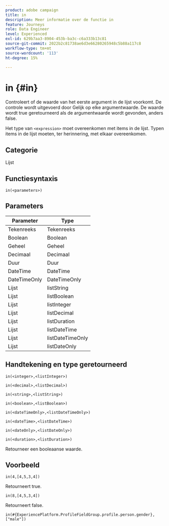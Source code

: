 ```yaml
---
product: adobe campaign
title: in
description: Meer informatie over de functie in
feature: Journeys
role: Data Engineer
level: Experienced
exl-id: 629b7aa3-8904-453b-ba3c-c6a333b13c81
source-git-commit: 2022b2c81738ae6d3e66280265948c5b88a117c8
workflow-type: tm+mt
source-wordcount: '113'
ht-degree: 15%

---
```


# in {#in}

Controleert of de waarde van het eerste argument in de lijst voorkomt. De controle wordt uitgevoerd door Gelijk op elke argumentwaarde. De waarde wordt true geretourneerd als de argumentwaarde wordt gevonden, anders false.

Het type van `<expression>` moet overeenkomen met items in de lijst. Typen items in de lijst moeten, ter herinnering, met elkaar overeenkomen.

## Categorie

Lijst

## Functiesyntaxis

`in(<parameters>)`

## Parameters

| Parameter | Type |
|-----------|------------------|
| Tekenreeks | Tekenreeks |
| Boolean | Boolean |
| Geheel | Geheel |
| Decimaal | Decimaal |
| Duur | Duur |
| DateTime | DateTime |
| DateTimeOnly | DateTimeOnly |
| Lijst | listString |
| Lijst | listBoolean |
| Lijst | listInteger |
| Lijst | listDecimal |
| Lijst | listDuration |
| Lijst | listDateTime |
| Lijst | listDateTimeOnly |
| Lijst | listDateOnly |

## Handtekening en type geretourneerd

`in(<integer>,<listInteger>)`

`in(<decimal>,<listDecimal>)`

`in(<string>,<listString>)`

`in(<boolean>,<listBoolean>)`

`in(<dateTimeOnly>,<listDateTimeOnly>)`

`in(<dateTime>,<listDateTime>)`

`in(<dateOnly>,<listDateOnly>)`

`in(<duration>,<listDuration>)`

Retourneer een booleaanse waarde.

## Voorbeeld

`in(4,[4,5,3,4])`

Retourneert true.

`in(8,[4,5,3,4])`

Retourneert false.

`in(#{ExperiencePlatform.ProfileFieldGroup.profile.person.gender}, ["male"])`
